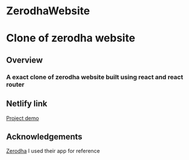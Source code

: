 # ZerodhaWebsite
# Clone of zerodha website

## Overview
### A exact clone of zerodha website built using react and react router

## Netlify link
[Project demo](https://zerodha-project.netlify.app/)

## Acknowledgements
[Zerodha](https://zerodha.com/)  I used their app for reference